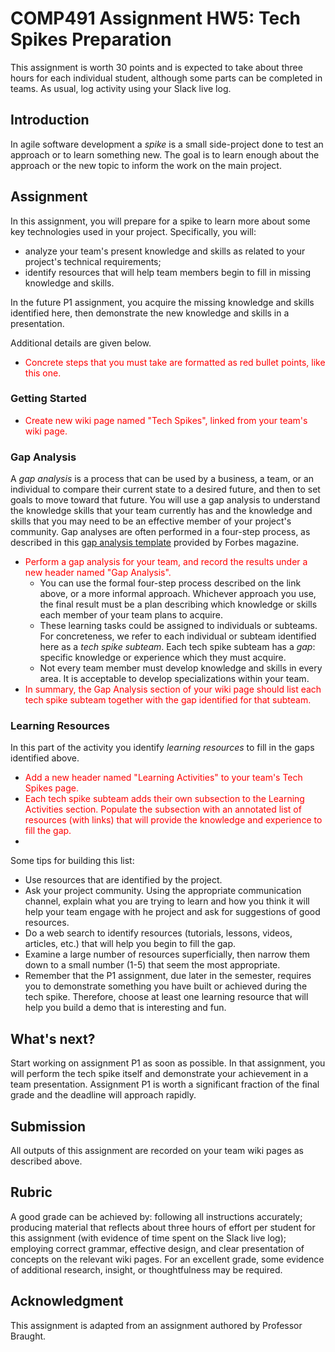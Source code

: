 # COMP491 Assignment HW5: Tech Spikes Preparation

This assignment is worth 30 points and is expected to take about three
hours for each individual student, although some parts can be
completed in teams. As usual, log activity using your Slack live log.

## Introduction

In agile software development a *spike* is a small side-project done
to test an approach or to learn something new.  The goal is to learn
enough about the approach or the new topic to inform the work on the
main project.

## Assignment

In this assignment, you will prepare for a spike to learn more about
some key technologies used in your project.  Specifically, you will:
- analyze your team's present knowledge and skills as related to your
  project's technical requirements;
- identify resources that will help team members begin to fill in
  missing knowledge and skills.

In the future P1 assignment, you acquire the missing knowledge and
skills identified here, then demonstrate the new knowledge and skills
in a presentation.

Additional details are given below.


* <font color="red">Concrete steps that you must take are formatted as
  red bullet points, like this one.</font>

### Getting Started

* <font color="red">Create new wiki page named "Tech Spikes", linked
  from your team's wiki page.</font>


### Gap Analysis

A *gap analysis* is a process that can be used by a business, a team,
or an individual to compare their current state to a desired future,
and then to set goals to move toward that future. You will use a gap
analysis to understand the knowledge skills that your team currently
has and the knowledge and skills that you may need to be an effective
member of your project's community. Gap analyses are often performed
in a four-step process, as described in this [gap analysis
template](https://www.forbes.com/advisor/business/gap-analysis-template/)
provided by Forbes magazine.

* <font color="red">Perform a gap analysis for your team, and record
   the results under a new header named "Gap Analysis".</font>
   - You can use the formal four-step process described on the link
     above, or a more informal approach. Whichever approach you use,
     the final result must be a plan describing which knowledge or
     skills each member of your team plans to acquire. 
   - These learning tasks could be assigned to individuals or
     subteams. For concreteness, we refer to each individual or
     subteam identified here as a *tech spike subteam*. Each tech
     spike subteam has a *gap*: specific knowledge or experience
     which they must acquire.
   - Not every team member must develop knowledge and skills in every
     area. It is acceptable to develop specializations within your
     team.
* <font color="red">In summary, the Gap Analysis section of your wiki
  page should list each tech spike subteam together with the gap
  identified for that subteam.</font>


### Learning Resources

In this part of the activity you identify *learning resources* to fill
in the gaps identified above.

* <font color="red">Add a new header named "Learning Activities" to
  your team's Tech Spikes page.</font>
* <font color="red">Each tech spike subteam adds their own subsection
  to the Learning Activities section. Populate the subsection with an
  annotated list of resources (with links) that will provide the
  knowledge and experience to fill the gap.</font>
* <font color="red"></font>

Some tips for building this list:
   - Use resources that are identified by the project.
   - Ask your project community. Using the appropriate communication
     channel, explain what you are trying to learn and how you think
     it will help your team engage with he project and ask for
     suggestions of good resources.
   - Do a web search to identify resources (tutorials, lessons,
     videos, articles, etc.) that will help you begin to fill the
     gap.
   - Examine a large number of resources superficially, then narrow
     them down to a small number (1-5) that seem the most appropriate.
   - Remember that the P1 assignment, due later in the semester,
     requires you to demonstrate something you have built or achieved
     during the tech spike. Therefore, choose at least one learning
     resource that will help you build a demo that is interesting and
     fun.

## What's next?

Start working on assignment P1 as soon as possible. In that
assignment, you will perform the tech spike itself and demonstrate
your achievement in a team presentation. Assignment P1 is worth a
significant fraction of the final grade and the deadline will approach
rapidly.



## Submission

All outputs of this assignment are recorded on your team wiki pages as described above.

## Rubric

A good grade can be achieved by: following all instructions
accurately; producing material that reflects about three hours of
effort per student for this assignment (with evidence of time spent on
the Slack live log); employing correct grammar, effective design, and
clear presentation of concepts on the relevant wiki pages. For an
excellent grade, some evidence of additional research, insight, or
thoughtfulness may be required.

## Acknowledgment

This assignment is adapted from an assignment authored by Professor
Braught.
